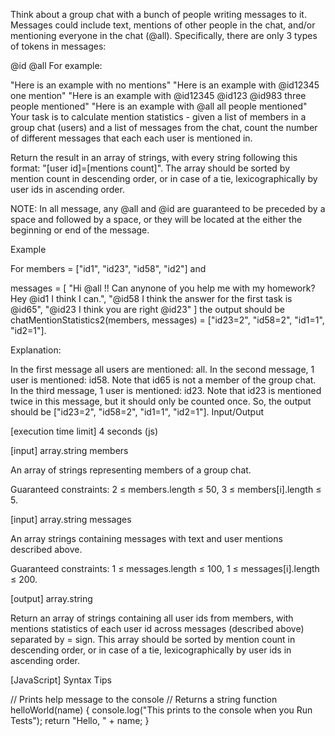 Think about a group chat with a bunch of people writing messages to it. Messages could include text, mentions of other people in the chat, and/or mentioning everyone in the chat (@all). Specifically, there are only 3 types of tokens in messages:

@id<number>
<text>
@all
For example:

"Here is an example with no mentions"
"Here is an example with @id12345 one mention"
"Here is an example with @id12345 @id123 @id983 three people mentioned"
"Here is an example with @all all people mentioned"
Your task is to calculate mention statistics - given a list of members in a group chat (users) and a list of messages from the chat, count the number of different messages that each each user is mentioned in.

Return the result in an array of strings, with every string following this format: "[user id]=[mentions count]". The array should be sorted by mention count in descending order, or in case of a tie, lexicographically by user ids in ascending order.

NOTE: In all message, any @all and @id<number> are guaranteed to be preceded by a space and followed by a space, or they will be located at the either the beginning or end of the message.

Example

For members = ["id1", "id23", "id58", "id2"] and

messages = [
  "Hi @all !! Can anynone of you help me with my homework? Hey @id1 I think I can.",
  "@id58 I think the answer for the first task is @id65",
  "@id23 I think you are right @id23"
]
the output should be chatMentionStatistics2(members, messages) = ["id23=2", "id58=2", "id1=1", "id2=1"].

Explanation:

In the first message all users are mentioned: all.
In the second message, 1 user is mentioned: id58. Note that id65 is not a member of the group chat.
In the third message, 1 user is mentioned: id23. Note that id23 is mentioned twice in this message, but it should only be counted once.
So, the output should be ["id23=2", "id58=2", "id1=1", "id2=1"].
Input/Output

[execution time limit] 4 seconds (js)

[input] array.string members

An array of strings representing members of a group chat.

Guaranteed constraints:
2 ≤ members.length ≤ 50,
3 ≤ members[i].length ≤ 5.

[input] array.string messages

An array strings containing messages with text and user mentions described above.

Guaranteed constraints:
1 ≤ messages.length ≤ 100,
1 ≤ messages[i].length ≤ 200.

[output] array.string

Return an array of strings containing all user ids from members, with mentions statistics of each user id across messages (described above) separated by = sign. This array should be sorted by mention count in descending order, or in case of a tie, lexicographically by user ids in ascending order.

[JavaScript] Syntax Tips

// Prints help message to the console
// Returns a string
function helloWorld(name) {
    console.log("This prints to the console when you Run Tests");
    return "Hello, " + name;
}

